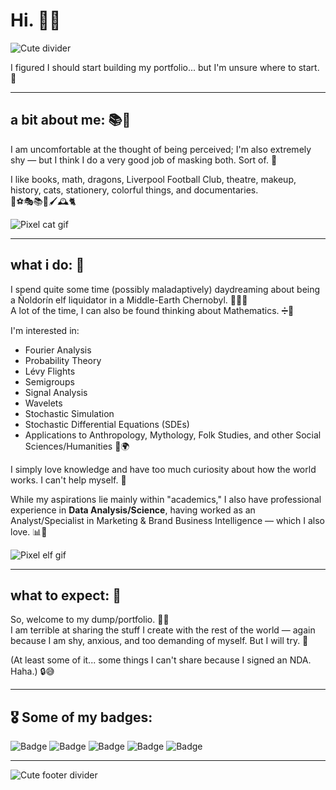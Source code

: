 # Hi. 👋✨

![Cute divider](https://capsule-render.vercel.app/api?type=waving&color=gradient&height=100&section=header&text=Welcome!&fontSize=40)

I figured I should start building my portfolio... but I'm unsure where to start. 🌱

---

## a bit about me: 📚🐾

I am uncomfortable at the thought of being perceived; I'm also extremely shy — but I think I do a very good job of masking both. Sort of. 🌸

I like books, math, dragons, Liverpool Football Club, theatre, makeup, history, cats, stationery, colorful things, and documentaries.  
🐉⚽🎭📚🎨🖌️🕰️🐈

![Pixel cat gif](https://i.gifer.com/4HdI.gif)

---

## what i do: 🌟

I spend quite some time (possibly maladaptively) daydreaming about being a Ñoldorín elf liquidator in a Middle-Earth Chernobyl. 🧝‍♀️🌋  
A lot of the time, I can also be found thinking about Mathematics. ➗🧠

I'm interested in:
- Fourier Analysis
- Probability Theory
- Lévy Flights
- Semigroups
- Signal Analysis
- Wavelets
- Stochastic Simulation
- Stochastic Differential Equations (SDEs)
- Applications to Anthropology, Mythology, Folk Studies, and other Social Sciences/Humanities 📜🌍

I simply love knowledge and have too much curiosity about how the world works. I can't help myself. 💫

While my aspirations lie mainly within "academics," I also have professional experience in **Data Analysis/Science**, having worked as an Analyst/Specialist in Marketing & Brand Business Intelligence — which I also love. 📊💖

![Pixel elf gif](https://i.gifer.com/2GU.gif)

---

## what to expect: 🎀

So, welcome to my dump/portfolio. 🧺✨  
I am terrible at sharing the stuff I create with the rest of the world — again because I am shy, anxious, and too demanding of myself. But I will try. 🐣

(At least some of it... some things I can't share because I signed an NDA. Haha.) 🔒😅

---

## 🎖️ Some of my badges:

![Badge](https://img.shields.io/badge/💻-Data_Analyst-lightblue)
![Badge](https://img.shields.io/badge/📚-Knowledge_Lover-ffb6b9)
![Badge](https://img.shields.io/badge/🐉-Fantasy_Nerd-fdc3d9)
![Badge](https://img.shields.io/badge/🧠-Math_Thinker-c2e9fb)
![Badge](https://img.shields.io/badge/🐈-Cat_Friend-e0bbf4)

---

![Cute footer divider](https://capsule-render.vercel.app/api?type=waving&color=gradient&height=100&section=footer)
